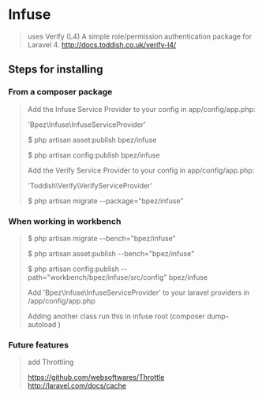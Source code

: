 Infuse
====================

> uses Verify (L4) A simple role/permission authentication package for Laravel 4. http://docs.toddish.co.uk/verify-l4/


Steps for installing 
---------------------

### From a composer package

> Add the Infuse Service Provider to your config in app/config/app.php: 
>
> 'Bpez\Infuse\InfuseServiceProvider'
>
> $ php artisan asset:publish bpez/infuse
>
> $ php artisan config:publish bpez/infuse
>
> Add the Verify Service Provider to your config in app/config/app.php:
>
> 'Toddish\Verify\VerifyServiceProvider'
> 
> $ php artisan migrate --package="bpez/infuse"
>

### When working in workbench

> $ php artisan migrate --bench="bpez/infuse"
>
> $ php artisan asset:publish --bench="bpez/infuse"
>
> $ php artisan config:publish --path="workbench/bpez/infuse/src/config" bpez/infuse
> 
> Add 'Bpez\Infuse\InfuseServiceProvider' to your laravel providers in /app/config/app.php
>
> Adding another class run this in infuse root (composer dump-autoload )
>


### Future features 

> add Throttling
>
> https://github.com/websoftwares/Throttle
> http://laravel.com/docs/cache






